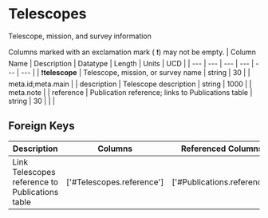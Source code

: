 # Telescopes
Telescope, mission, and survey information


Columns marked with an exclamation mark ( :exclamation:) may not be empty.
| Column Name | Description | Datatype | Length | Units  | UCD |
| --- | --- | --- | --- | --- | --- |
| :exclamation:**telescope** | Telescope, mission, or survey name | string | 30 |  | meta.id;meta.main  |
| description | Telescope description | string | 1000 |  | meta.note  |
| reference | Publication reference; links to Publications table | string | 30 |  |   |

## Foreign Keys
| Description | Columns | Referenced Columns |
| --- | --- | --- |
| Link Telescopes reference to Publications table | ['#Telescopes.reference'] | ['#Publications.reference'] |
